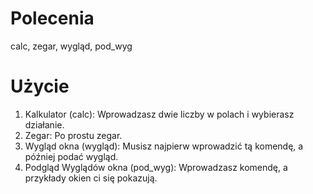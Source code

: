 # Polecenia
calc, zegar, wygląd, pod_wyg
# Użycie
1. Kalkulator (calc):
Wprowadzasz dwie liczby w polach i wybierasz działanie.
2. Zegar:
Po prostu zegar.
3. Wygląd okna (wygląd):
Musisz najpierw wprowadzić tą komendę, a później podać wygląd.
4. Podgląd Wyglądów okna (pod_wyg):
Wprowadzasz komendę, a przykłady okien ci się pokazują.

